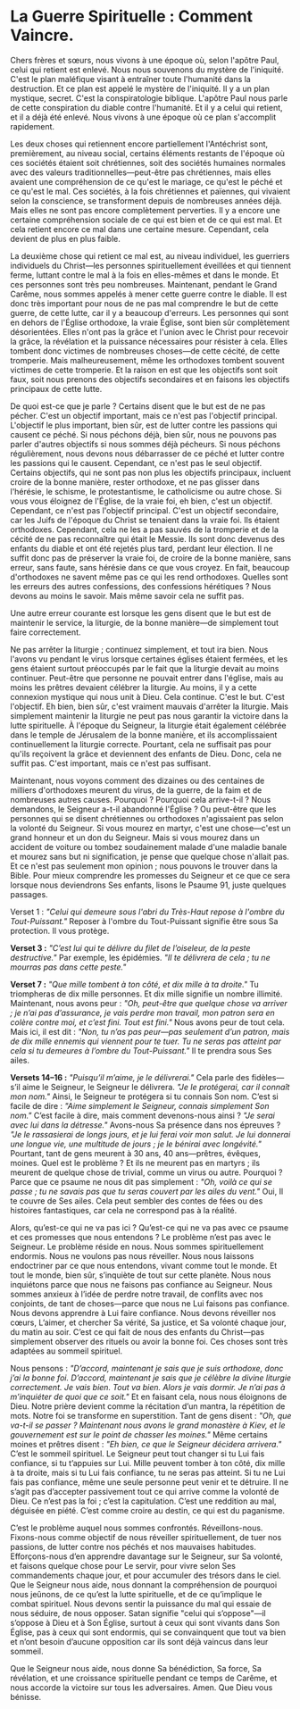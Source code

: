 # La Guerre Spirituelle : Comment Vaincre.

Chers frères et sœurs, nous vivons à une époque où, selon l'apôtre Paul, celui qui retient est enlevé. Nous nous souvenons du mystère de l'iniquité. C'est le plan maléfique visant à entraîner toute l'humanité dans la destruction. Et ce plan est appelé le mystère de l'iniquité. Il y a un plan mystique, secret. C'est la conspiratologie biblique. L'apôtre Paul nous parle de cette conspiration du diable contre l'humanité. Et il y a celui qui retient, et il a déjà été enlevé. Nous vivons à une époque où ce plan s'accomplit rapidement.

Les deux choses qui retiennent encore partiellement l'Antéchrist sont, premièrement, au niveau social, certains éléments restants de l'époque où ces sociétés étaient soit chrétiennes, soit des sociétés humaines normales avec des valeurs traditionnelles—peut-être pas chrétiennes, mais elles avaient une compréhension de ce qu'est le mariage, ce qu'est le péché et ce qu'est le mal. Ces sociétés, à la fois chrétiennes et païennes, qui vivaient selon la conscience, se transforment depuis de nombreuses années déjà. Mais elles ne sont pas encore complètement perverties. Il y a encore une certaine compréhension sociale de ce qui est bien et de ce qui est mal. Et cela retient encore ce mal dans une certaine mesure. Cependant, cela devient de plus en plus faible.

La deuxième chose qui retient ce mal est, au niveau individuel, les guerriers individuels du Christ—les personnes spirituellement éveillées et qui tiennent ferme, luttant contre le mal à la fois en elles-mêmes et dans le monde. Et ces personnes sont très peu nombreuses. Maintenant, pendant le Grand Carême, nous sommes appelés à mener cette guerre contre le diable. Il est donc très important pour nous de ne pas mal comprendre le but de cette guerre, de cette lutte, car il y a beaucoup d'erreurs. Les personnes qui sont en dehors de l'Église orthodoxe, la vraie Église, sont bien sûr complètement désorientées. Elles n'ont pas la grâce et l'union avec le Christ pour recevoir la grâce, la révélation et la puissance nécessaires pour résister à cela. Elles tombent donc victimes de nombreuses choses—de cette cécité, de cette tromperie. Mais malheureusement, même les orthodoxes tombent souvent victimes de cette tromperie. Et la raison en est que les objectifs sont soit faux, soit nous prenons des objectifs secondaires et en faisons les objectifs principaux de cette lutte.

De quoi est-ce que je parle ? Certains disent que le but est de ne pas pécher. C'est un objectif important, mais ce n'est pas l'objectif principal. L'objectif le plus important, bien sûr, est de lutter contre les passions qui causent ce péché. Si nous péchons déjà, bien sûr, nous ne pouvons pas parler d'autres objectifs si nous sommes déjà pécheurs. Si nous péchons régulièrement, nous devons nous débarrasser de ce péché et lutter contre les passions qui le causent. Cependant, ce n'est pas le seul objectif. Certains objectifs, qui ne sont pas non plus les objectifs principaux, incluent croire de la bonne manière, rester orthodoxe, et ne pas glisser dans l'hérésie, le schisme, le protestantisme, le catholicisme ou autre chose. Si vous vous éloignez de l'Église, de la vraie foi, eh bien, c'est un objectif. Cependant, ce n'est pas l'objectif principal. C'est un objectif secondaire, car les Juifs de l'époque du Christ se tenaient dans la vraie foi. Ils étaient orthodoxes. Cependant, cela ne les a pas sauvés de la tromperie et de la cécité de ne pas reconnaître qui était le Messie. Ils sont donc devenus des enfants du diable et ont été rejetés plus tard, perdant leur élection. Il ne suffit donc pas de préserver la vraie foi, de croire de la bonne manière, sans erreur, sans faute, sans hérésie dans ce que vous croyez. En fait, beaucoup d'orthodoxes ne savent même pas ce qui les rend orthodoxes. Quelles sont les erreurs des autres confessions, des confessions hérétiques ? Nous devons au moins le savoir. Mais même savoir cela ne suffit pas.

Une autre erreur courante est lorsque les gens disent que le but est de maintenir le service, la liturgie, de la bonne manière—de simplement tout faire correctement.

Ne pas arrêter la liturgie ; continuez simplement, et tout ira bien. Nous l'avons vu pendant le virus lorsque certaines églises étaient fermées, et les gens étaient surtout préoccupés par le fait que la liturgie devait au moins continuer. Peut-être que personne ne pouvait entrer dans l'église, mais au moins les prêtres devaient célébrer la liturgie. Au moins, il y a cette connexion mystique qui nous unit à Dieu. Cela continue. C'est le but. C'est l'objectif. Eh bien, bien sûr, c'est vraiment mauvais d'arrêter la liturgie. Mais simplement maintenir la liturgie ne peut pas nous garantir la victoire dans la lutte spirituelle. À l'époque du Seigneur, la liturgie était également célébrée dans le temple de Jérusalem de la bonne manière, et ils accomplissaient continuellement la liturgie correcte. Pourtant, cela ne suffisait pas pour qu'ils reçoivent la grâce et deviennent des enfants de Dieu. Donc, cela ne suffit pas. C'est important, mais ce n'est pas suffisant.

Maintenant, nous voyons comment des dizaines ou des centaines de milliers d'orthodoxes meurent du virus, de la guerre, de la faim et de nombreuses autres causes. Pourquoi ? Pourquoi cela arrive-t-il ? Nous demandons, le Seigneur a-t-il abandonné l'Église ? Ou peut-être que les personnes qui se disent chrétiennes ou orthodoxes n'agissaient pas selon la volonté du Seigneur. Si vous mourez en martyr, c'est une chose—c'est un grand honneur et un don du Seigneur. Mais si vous mourez dans un accident de voiture ou tombez soudainement malade d'une maladie banale et mourez sans but ni signification, je pense que quelque chose n'allait pas. Et ce n'est pas seulement mon opinion ; nous pouvons le trouver dans la Bible. Pour mieux comprendre les promesses du Seigneur et ce que ce sera lorsque nous deviendrons Ses enfants, lisons le Psaume 91, juste quelques passages.

Verset 1 : *"Celui qui demeure sous l'abri du Très-Haut repose à l'ombre du Tout-Puissant."* Reposer à l'ombre du Tout-Puissant signifie être sous Sa protection. Il vous protège.

**Verset 3 :** *"C’est lui qui te délivre du filet de l’oiseleur, de la peste destructive."* Par exemple, les épidémies. *"Il te délivrera de cela ; tu ne mourras pas dans cette peste."*

**Verset 7 :** *"Que mille tombent à ton côté, et dix mille à ta droite."* Tu triompheras de dix mille personnes. Et dix mille signifie un nombre illimité. Maintenant, nous avons peur : *"Oh, peut-être que quelque chose va arriver ; je n’ai pas d’assurance, je vais perdre mon travail, mon patron sera en colère contre moi, et c’est fini. Tout est fini."* Nous avons peur de tout cela. Mais ici, il est dit : *"Non, tu n’as pas peur—pas seulement d’un patron, mais de dix mille ennemis qui viennent pour te tuer. Tu ne seras pas atteint par cela si tu demeures à l’ombre du Tout-Puissant."* Il te prendra sous Ses ailes.

**Versets 14–16 :** *"Puisqu’il m’aime, je le délivrerai."* Cela parle des fidèles—s’il aime le Seigneur, le Seigneur le délivrera. *"Je le protégerai, car il connaît mon nom."* Ainsi, le Seigneur te protégera si tu connais Son nom. C’est si facile de dire : *"Aime simplement le Seigneur, connais simplement Son nom."* C’est facile à dire, mais comment devenons-nous ainsi ? *"Je serai avec lui dans la détresse."* Avons-nous Sa présence dans nos épreuves ? *"Je le rassasierai de longs jours, et je lui ferai voir mon salut. Je lui donnerai une longue vie, une multitude de jours ; je le bénirai avec longévité."* Pourtant, tant de gens meurent à 30 ans, 40 ans—prêtres, évêques, moines. Quel est le problème ? Et ils ne meurent pas en martyrs ; ils meurent de quelque chose de trivial, comme un virus ou autre. Pourquoi ? Parce que ce psaume ne nous dit pas simplement : *"Oh, voilà ce qui se passe ; tu ne savais pas que tu seras couvert par les ailes du vent."* Oui, Il te couvre de Ses ailes. Cela peut sembler des contes de fées ou des histoires fantastiques, car cela ne correspond pas à la réalité.

Alors, qu’est-ce qui ne va pas ici ? Qu’est-ce qui ne va pas avec ce psaume et ces promesses que nous entendons ? Le problème n’est pas avec le Seigneur. Le problème réside en nous. Nous sommes spirituellement endormis. Nous ne voulons pas nous réveiller. Nous nous laissons endoctriner par ce que nous entendons, vivant comme tout le monde. Et tout le monde, bien sûr, s’inquiète de tout sur cette planète. Nous nous inquiétons parce que nous ne faisons pas confiance au Seigneur. Nous sommes anxieux à l’idée de perdre notre travail, de conflits avec nos conjoints, de tant de choses—parce que nous ne Lui faisons pas confiance. Nous devons apprendre à Lui faire confiance. Nous devons réveiller nos cœurs, L’aimer, et chercher Sa vérité, Sa justice, et Sa volonté chaque jour, du matin au soir. C’est ce qui fait de nous des enfants du Christ—pas simplement observer des rituels ou avoir la bonne foi. Ces choses sont très adaptées au sommeil spirituel.

Nous pensons : *"D’accord, maintenant je sais que je suis orthodoxe, donc j’ai la bonne foi. D’accord, maintenant je sais que je célèbre la divine liturgie correctement. Je vais bien. Tout va bien. Alors je vais dormir. Je n’ai pas à m’inquiéter de quoi que ce soit."* Et en faisant cela, nous nous éloignons de Dieu. Notre prière devient comme la récitation d’un mantra, la répétition de mots. Notre foi se transforme en superstition. Tant de gens disent : *"Oh, que va-t-il se passer ? Maintenant nous avons le grand monastère à Kiev, et le gouvernement est sur le point de chasser les moines."* Même certains moines et prêtres disent : *"Eh bien, ce que le Seigneur décidera arrivera."* C’est le sommeil spirituel. Le Seigneur peut tout changer si tu Lui fais confiance, si tu t’appuies sur Lui. Mille peuvent tomber à ton côté, dix mille à ta droite, mais si tu Lui fais confiance, tu ne seras pas atteint. Si tu ne Lui fais pas confiance, même une seule personne peut venir et te détruire. Il ne s’agit pas d’accepter passivement tout ce qui arrive comme la volonté de Dieu. Ce n’est pas la foi ; c’est la capitulation. C’est une reddition au mal, déguisée en piété. C’est comme croire au destin, ce qui est du paganisme.

C’est le problème auquel nous sommes confrontés. Réveillons-nous. Fixons-nous comme objectif de nous réveiller spirituellement, de tuer nos passions, de lutter contre nos péchés et nos mauvaises habitudes. Efforçons-nous d’en apprendre davantage sur le Seigneur, sur Sa volonté, et faisons quelque chose pour Le servir, pour vivre selon Ses commandements chaque jour, et pour accumuler des trésors dans le ciel. Que le Seigneur nous aide, nous donnant la compréhension de pourquoi nous jeûnons, de ce qu’est la lutte spirituelle, et de ce qu’implique le combat spirituel. Nous devons sentir la puissance du mal qui essaie de nous séduire, de nous opposer. Satan signifie "celui qui s’oppose"—il s’oppose à Dieu et à Son Église, surtout à ceux qui sont vivants dans Son Église, pas à ceux qui sont endormis, qui se convainquent que tout va bien et n’ont besoin d’aucune opposition car ils sont déjà vaincus dans leur sommeil.

Que le Seigneur nous aide, nous donne Sa bénédiction, Sa force, Sa révélation, et une croissance spirituelle pendant ce temps de Carême, et nous accorde la victoire sur tous les adversaires. Amen. Que Dieu vous bénisse.


